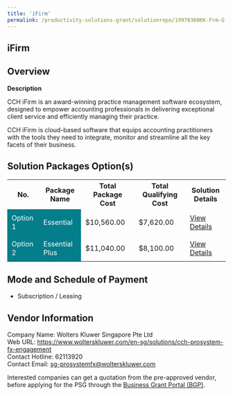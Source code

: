 ```yaml
---
title: 'iFirm'
permalink: /productivity-solutions-grant/solutionrepo/199703606K-Frm-G
---
```


## iFirm

## Overview

**Description**

CCH iFirm is an award-winning practice management software ecosystem, designed to empower accounting professionals in delivering exceptional client service and efficiently managing their practice.

CCH iFirm is cloud-based software that equips accounting practitioners with the tools they need to integrate, monitor and streamline all the key facets of their business.

## Solution Packages Option(s)

<table>
<tr>
<th><b>No.</b></th>
<th><b>Package Name</b></th>
<th><b>Total Package Cost</b></th>
<th><b>Total Qualifying Cost</b></th>
<th><b>Solution Details</b></th>
</tr>
<tr>
<td style='padding: 10px; background-color: #037E8A; color: #FFFFFF;'>Option 1</td>
<td style='padding: 10px; background-color: #037E8A; color: #FFFFFF;'>Essential </td>
<td style='padding: 10px;'>$10,560.00</td>
<td style='padding: 10px;'>$7,620.00</td>
<td style='padding: 10px;'><a href='/psg/199703606K__05092024_Desensitised_Annex3_Part1.pdf' target='_blank'>View Details</a></td>
</tr>
<tr>
<td style='padding: 10px; background-color: #037E8A; color: #FFFFFF;'>Option 2</td>
<td style='padding: 10px; background-color: #037E8A; color: #FFFFFF;'>Essential Plus </td>
<td style='padding: 10px;'>$11,040.00</td>
<td style='padding: 10px;'>$8,100.00</td>
<td style='padding: 10px;'><a href='/psg/199703606K__05092024_Desensitised_Annex3_Part2.pdf' target='_blank'>View Details</a></td>
</tr>
</table>

## Mode and Schedule of Payment

 - Subscription / Leasing

## Vendor Information

 Company Name: Wolters Kluwer Singapore Pte Ltd<br>Web URL: https://www.wolterskluwer.com/en-sg/solutions/cch-prosystem-fx-engagement <br>Contact Hotline: 62113920 <br>Contact Email: sg-prosystemfx@wolterskluwer.com <br>

Interested companies can get a quotation from the pre-approved vendor, before applying for the PSG through the <a href='https://www.businessgrants.gov.sg/' target='_blank' rel='noopener'>Business Grant Portal (BGP)</a>.

<script src="/jquery/resize-tables.js"></script>
